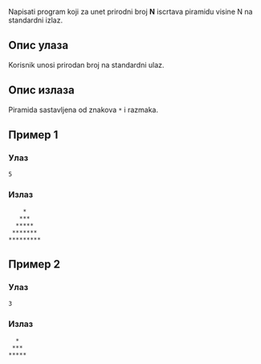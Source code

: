 Napisati program koji za unet prirodni broj **N** iscrtava piramidu visine N na standardni izlaz.

## Опис улаза

Korisnik unosi prirodan broj na standardni ulaz.

## Опис излаза

Piramida sastavljena od znakova `*` i razmaka.

## Пример 1

### Улаз

~~~
5
~~~

### Излаз

~~~
    *
   ***
  *****
 *******
*********
~~~

## Пример 2

### Улаз

~~~
3
~~~

### Излаз

~~~
  *
 ***
*****
~~~
